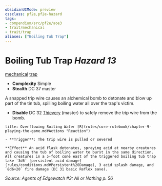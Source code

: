 ```yaml
---
obsidianUIMode: preview
cssclass: pf2e,pf2e-hazard
tags:
- compendium/src/pf2e/aoe3
- trait/mechanical
- trait/trap
aliases: ["Boiling Tub Trap"]
---
```

# Boiling Tub Trap *Hazard 13*  
[mechanical](rules/traits/mechanical.md "Mechanical Hazard Trait")  [trap](rules/traits/trap.md "Trap Hazard Trait")  

- **Complexity** Simple
- **Stealth** DC 37 master  

A snapped trip wire causes an alchemical bomb to detonate and blow up part of the tin tub, spilling boiling water all over the trap's victim.

- **Disable** DC 32 [Thievery](compendium/skills.md#Thievery) (master) to safely remove the trip wire from the bomb.  
     
```ad-embed-ability
title: Overflowing Boiling Water [R](rules/core-rulebook/chapter-9-playing-the-game.md#Actions "Reaction")

- **Trigger**: The trip wire is pulled or severed

**Effect** An acid flask detonates, spraying acid at nearby creatures and causing the tub of boiling water to burst in the same direction. All creatures in a 5-foot cone east of the triggered boiling tub trap take `3d6` [persistent acid damage](rules/conditions.md#Persistent%20Damage), 3 acid splash damage, and `8d6+20` fire damage (DC 31 basic Reflex save).
```

*Source: Agents of Edgewatch #3: All or Nothing p. 56*